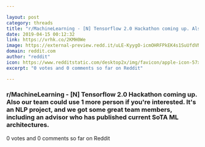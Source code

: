 ```yaml
---

layout: post
category: threads
title: "r/MachineLearning - [N] Tensorflow 2.0 Hackathon coming up. Also our team could use 1 more person if you're interested. It's an NLP project, and we got some great team members, including an advisor who has published current SoTA ML architectures."
date: 2019-04-15 00:12:32
link: https://vrhk.co/2KMH0We
image: https://external-preview.redd.it/uLE-KyygO-icmOHRFPkEK4s1SuUfdVNfMloRXxXX5kQ.jpg?auto=webp&s=7e37f6c54cfb0b7e32bf1dba6c0e7d272a974bda
domain: reddit.com
author: "reddit"
icon: https://www.redditstatic.com/desktop2x/img/favicon/apple-icon-57x57.png
excerpt: "0 votes and 0 comments so far on Reddit"

---
```


### r/MachineLearning - [N] Tensorflow 2.0 Hackathon coming up. Also our team could use 1 more person if you're interested. It's an NLP project, and we got some great team members, including an advisor who has published current SoTA ML architectures.

0 votes and 0 comments so far on Reddit